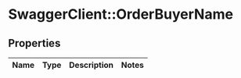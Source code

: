 # SwaggerClient::OrderBuyerName

## Properties
Name | Type | Description | Notes
------------ | ------------- | ------------- | -------------


